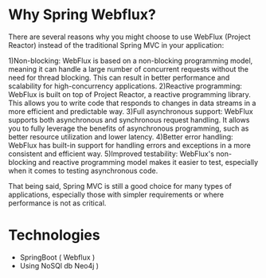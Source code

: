 # Why Spring Webflux?

There are several reasons why you might choose to use WebFlux (Project Reactor) instead of the traditional Spring MVC in
your application:

1)Non-blocking: WebFlux is based on a non-blocking programming model, meaning it can handle a large number of concurrent
requests without the need for thread blocking. This can result in better performance and scalability for
high-concurrency applications.
2)Reactive programming: WebFlux is built on top of Project Reactor, a reactive programming library. This allows you to
write code that responds to changes in data streams in a more efficient and predictable way.
3)Full asynchronous support: WebFlux supports both asynchronous and synchronous request handling. It allows you to fully
leverage the benefits of asynchronous programming, such as better resource utilization and lower latency.
4)Better error handling: WebFlux has built-in support for handling errors and exceptions in a more consistent and
efficient way.
5)Improved testability: WebFlux's non-blocking and reactive programming model makes it easier to test, especially when
it comes to testing asynchronous code.

That being said, Spring MVC is still a good choice for many types of applications, especially those with simpler
requirements or where performance is not as critical.

# Technologies

- SpringBoot ( Webflux )
- Using NoSQl db Neo4j ) 
